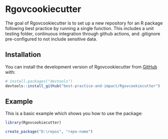 
# Rgovcookiecutter

<!-- badges: start -->
<!-- badges: end -->

The goal of Rgovcookiecutter is to set up a new repository for an R package following best practice by running a single function. This includes a unit testing folder, continuous integration through github actions, and .gitignore pre-configured to not include sensitive data.

## Installation

You can install the development version of Rgovcookiecutter from [GitHub](https://github.com/) with:

``` r
# install.packages("devtools")
devtools::install_github("best-practice-and-impact/Rgovcookiecutter")
```

## Example

This is a basic example which shows you how to use the package:

``` r
library(Rgovcookiecutter)

create_package("D:\repos", "repo-name")

```
